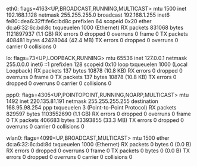 eth0: flags=4163<UP,BROADCAST,RUNNING,MULTICAST>  mtu 1500
        inet 192.168.1.128  netmask 255.255.255.0  broadcast 192.168.1.255
        inet6 fe80::dea6:32ff:fe6c:bd8c  prefixlen 64  scopeid 0x20<link>
        ether dc:a6:32:6c:bd:8c  txqueuelen 1000  (Ethernet)
        RX packets 831068  bytes 1121897937 (1.1 GB)
        RX errors 0  dropped 0  overruns 0  frame 0
        TX packets 408481  bytes 42428044 (42.4 MB)
        TX errors 0  dropped 0 overruns 0  carrier 0  collisions 0

lo: flags=73<UP,LOOPBACK,RUNNING>  mtu 65536
        inet 127.0.0.1  netmask 255.0.0.0
        inet6 ::1  prefixlen 128  scopeid 0x10<host>
        loop  txqueuelen 1000  (Local Loopback)
        RX packets 137  bytes 10878 (10.8 KB)
        RX errors 0  dropped 0  overruns 0  frame 0
        TX packets 137  bytes 10878 (10.8 KB)
        TX errors 0  dropped 0 overruns 0  carrier 0  collisions 0

ppp0: flags=4305<UP,POINTOPOINT,RUNNING,NOARP,MULTICAST>  mtu 1492
        inet 220.135.81.191  netmask 255.255.255.255  destination 168.95.98.254
        ppp  txqueuelen 3  (Point-to-Point Protocol)
        RX packets 829597  bytes 1103552690 (1.1 GB)
        RX errors 0  dropped 0  overruns 0  frame 0
        TX packets 406683  bytes 33393855 (33.3 MB)
        TX errors 0  dropped 0 overruns 0  carrier 0  collisions 0

wlan0: flags=4099<UP,BROADCAST,MULTICAST>  mtu 1500
        ether dc:a6:32:6c:bd:8d  txqueuelen 1000  (Ethernet)
        RX packets 0  bytes 0 (0.0 B)
        RX errors 0  dropped 0  overruns 0  frame 0
        TX packets 0  bytes 0 (0.0 B)
        TX errors 0  dropped 0 overruns 0  carrier 0  collisions 0

